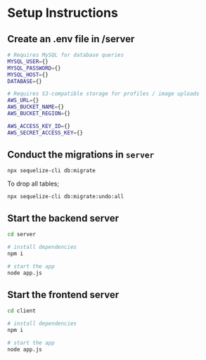 # Setup Instructions

## Create an .env file in /server

```bash
# Requires MySQL for database queries
MYSQL_USER={}
MYSQL_PASSWORD={}
MYSQL_HOST={}
DATABASE={}

# Requires S3-compatible storage for profiles / image uploads
AWS_URL={}
AWS_BUCKET_NAME={}
AWS_BUCKET_REGION={}

AWS_ACCESS_KEY_ID={}
AWS_SECRET_ACCESS_KEY={}
```

## Conduct the migrations in `server`

```
npx sequelize-cli db:migrate
```

To drop all tables;

```
npx sequelize-cli db:migrate:undo:all
```

## Start the backend server

```bash
cd server

# install dependencies
npm i

# start the app
node app.js
```

## Start the frontend server

```bash
cd client

# install dependencies
npm i

# start the app 
node app.js
```
